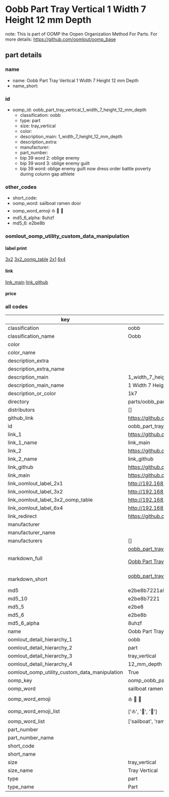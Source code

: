 # Oobb Part Tray Vertical 1 Width 7 Height 12 mm Depth  

note: This is part of OOMP the Oopen Organization Method For Parts. For more details: https://github.com/oomlout/oomp_base

##  part details
  







### name
* name: Oobb Part Tray Vertical 1 Width 7 Height 12 mm Depth
* name_short: 
### id
* oomp_id: oobb_part_tray_vertical_1_width_7_height_12_mm_depth
  * classification: oobb
  * type: part
  * size: tray_vertical
  * color: 
  * description_main: 1_width_7_height_12_mm_depth
  * description_extra: 
  * manufacturer: 
  * part_number: 
  * bip 39 word 2: oblige enemy
  * bip 39 word 3: oblige enemy guilt
  * bip 39 word: oblige enemy guilt now dress order battle poverty during column gap athlete

### other_codes
* short_code: 
* oomp_word: sailboat ramen door
* oomp_word_emoji :sailboat: :ramen: :door:
* md5_6_alpha: 8uhzf
* md5_6: e2be8b






### oomlout_oomp_utility_custom_data_manipulation
#### label print
[3x2](http://192.168.1.245:1112/?label=oomp%208uhzf)
[3x2_oomp_table](http://192.168.1.108:1112/?label=oomp%208uhzf)
[2x1](http://192.168.1.242:1112/?label=oomp%208uhzf)
[6x4](http://192.168.1.55:1112/?label=oomp%208uhzf)    

#### link

[link_main](https://github.com/oomlout/oomlout_oomp_version_1_messy/tree/main/parts/oobb_part_tray_vertical_1_width_7_height_12_mm_depth) [link_github](https://github.com/oomlout/oomlout_oomp_version_1_messy/tree/main/parts/oobb_part_tray_vertical_1_width_7_height_12_mm_depth)                             

#### price







### all codes 
| key | value |  
| --- | --- |  
| classification | oobb |  
| classification_name | Oobb |  
| color |  |  
| color_name |  |  
| description_extra |  |  
| description_extra_name |  |  
| description_main | 1_width_7_height_12_mm_depth |  
| description_main_name | 1 Width 7 Height 12 mm Depth |  
| description_or_color | 1k7 |  
| directory | parts/oobb_part_tray_vertical_1_width_7_height_12_mm_depth |  
| distributors | [] |  
| github_link | https://github.com/oomlout/oomlout_oomp_part_src/tree/main/parts/oobb_part_tray_vertical_1_width_7_height_12_mm_depth |  
| id | oobb_part_tray_vertical_1_width_7_height_12_mm_depth |  
| link_1 | https://github.com/oomlout/oomlout_oomp_version_1_messy/tree/main/parts/oobb_part_tray_vertical_1_width_7_height_12_mm_depth |  
| link_1_name | link_main |  
| link_2 | https://github.com/oomlout/oomlout_oomp_version_1_messy/tree/main/parts/oobb_part_tray_vertical_1_width_7_height_12_mm_depth |  
| link_2_name | link_github |  
| link_github | https://github.com/oomlout/oomlout_oomp_version_1_messy/tree/main/parts/oobb_part_tray_vertical_1_width_7_height_12_mm_depth |  
| link_main | https://github.com/oomlout/oomlout_oomp_version_1_messy/tree/main/parts/oobb_part_tray_vertical_1_width_7_height_12_mm_depth |  
| link_oomlout_label_2x1 | http://192.168.1.242:1112/?label=oomp%208uhzf |  
| link_oomlout_label_3x2 | http://192.168.1.245:1112/?label=oomp%208uhzf |  
| link_oomlout_label_3x2_oomp_table | http://192.168.1.108:1112/?label=oomp%208uhzf |  
| link_oomlout_label_6x4 | http://192.168.1.55:1112/?label=oomp%208uhzf |  
| link_redirect | https://github.com/oomlout/oomlout_oomp_version_1_messy/tree/main/parts/oobb_part_tray_vertical_1_width_7_height_12_mm_depth |  
| manufacturer |  |  
| manufacturer_name |  |  
| manufacturers | [] |  
| markdown_full | [oobb_part_tray_vertical_1_width_7_height_12_mm_depth](none)<br>[](none)<br>[Oobb Part Tray Vertical 1 Width 7 Height 12 Mm Depth](none)<br><br> |  
| markdown_short | [oobb_part_tray_vertical_1_width_7_height_12_mm_depth](none)<br><br> |  
| md5 | e2be8b7221a9026a70a15972cf527cc1 |  
| md5_10 | e2be8b7221 |  
| md5_5 | e2be8 |  
| md5_6 | e2be8b |  
| md5_6_alpha | 8uhzf |  
| name | Oobb Part Tray Vertical 1 Width 7 Height 12 mm Depth |  
| oomlout_detail_hierarchy_1 | oobb |  
| oomlout_detail_hierarchy_2 | part |  
| oomlout_detail_hierarchy_3 | tray_vertical |  
| oomlout_detail_hierarchy_4 | 12_mm_depth |  
| oomlout_oomp_utility_custom_data_manipulation | True |  
| oomp_key | oomp_oobb_part_tray_vertical_1_width_7_height_12_mm_depth |  
| oomp_word | sailboat ramen door |  
| oomp_word_emoji | :sailboat: :ramen: :door: |  
| oomp_word_emoji_list | [':sailboat:', ':ramen:', ':door:'] |  
| oomp_word_list | ['sailboat', 'ramen', 'door'] |  
| part_number |  |  
| part_number_name |  |  
| short_code |  |  
| short_name |  |  
| size | tray_vertical |  
| size_name | Tray Vertical |  
| type | part |  
| type_name | Part |  
